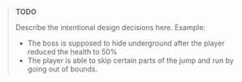 > **TODO**
>
> Describe the intentional design decisions here. Example:
> - The boss is supposed to hide underground after the player reduced the health to 50%
> - The player is able to skip certain parts of the jump and run by going out of bounds.
